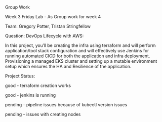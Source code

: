 Group Work


Week 3 Friday Lab - As Group work for week 4

Team: Gregory Potter, Tristan Stringfellow


Question:
DevOps Lifecycle with AWS:

In this project, you’ll be creating the infra using terraform and will perform application/tool stack configuration and will effectively use Jenkins for running automated CICD for both the application and infra deployment. Provisioning a managed EKS cluster and setting up a mutable environment setup which ensures the HA and Resilience of the application.

Project Status:

good - terraform creation works

good - jenkins is running

pending - pipeline issues because of kubectl version issues

pending - issues with creating nodes
